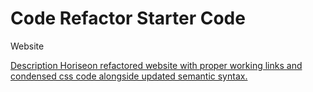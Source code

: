 # Code Refactor Starter Code

Website 
<a href="https://cariasj.github.io/Challenge1-Refactor/">

Description 
Horiseon refactored website with proper working links and condensed css code alongside updated semantic syntax.  